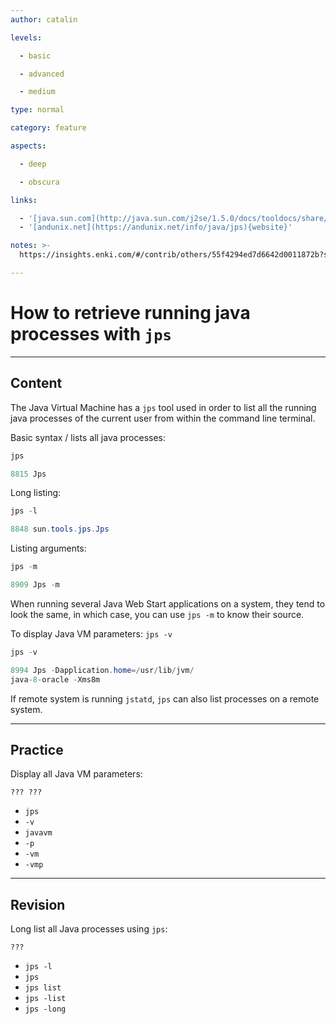 ```yaml
---
author: catalin

levels:

  - basic

  - advanced

  - medium

type: normal

category: feature

aspects:

  - deep

  - obscura

links:

  - '[java.sun.com](http://java.sun.com/j2se/1.5.0/docs/tooldocs/share/jps.html){website}'
  - '[andunix.net](https://andunix.net/info/java/jps){website}'

notes: >-
  https://insights.enki.com/#/contrib/others/55f4294ed7d6642d0011872b?search=khandelwalrinki

---
```


# How to retrieve running java processes with `jps`

---
## Content

The Java Virtual Machine has a `jps` tool used in order to list all the running java processes of the current user from within the command line terminal.

Basic syntax / lists all java processes:
```java
jps

8815 Jps
```

Long listing:

```java
jps -l

8848 sun.tools.jps.Jps
```

Listing arguments:
```java
jps -m

8909 Jps -m

```
When running several Java Web Start applications on a system, they tend to look the same, in which case, you can use `jps -m` to know their source.

To display Java VM parameters: `jps -v`
```java
jps -v

8994 Jps -Dapplication.home=/usr/lib/jvm/
java-8-oracle -Xms8m


```



If remote system is running `jstatd`,  `jps` can also list processes on a remote system.

---
## Practice

Display all Java VM parameters:
```
??? ???
```

* `jps`
* `-v`
* `javavm`
* `-p`
* `-vm`
* `-vmp`

---
## Revision

Long list all Java processes using `jps`:
```
???
```

* `jps -l`
* `jps`
* `jps list`
* `jps -list`
* `jps -long`
 
 
